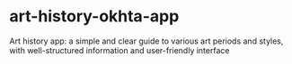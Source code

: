 # art-history-okhta-app
Art history app: a simple and clear guide to various art periods and styles, with well-structured information and user-friendly interface
